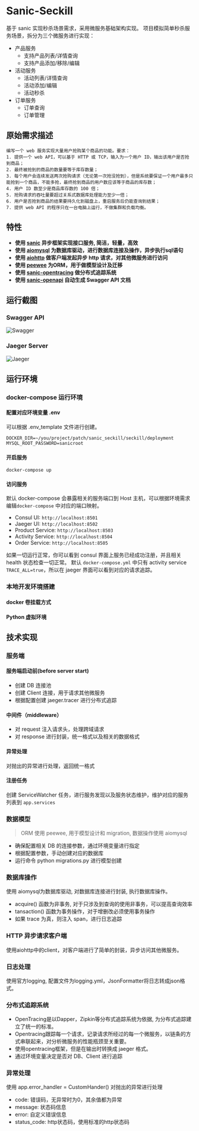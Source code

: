 # Sanic-Seckill

基于 sanic 实现秒杀场景需求，采用微服务基础架构实现。
项目模拟简单秒杀服务场景，拆分为三个微服务进行实现：

* 产品服务
	* 支持产品列表/详情查询
	* 支持产品添加/移除/编辑
* 活动服务
	* 活动列表/详情查询
	* 活动添加/编辑
	* 活动秒杀
* 订单服务
	* 订单查询
	* 订单管理

## 原始需求描述
	编写一个 web 服务实现大量用户抢购某个商品的功能。要求：
	1. 提供一个 web API，可以基于 HTTP 或 TCP，输入为一个用户 ID，输出该用户是否抢到商品；
	2. 最终被抢到的商品的数量要等于库存数量；
	3. 每个用户会连续发送两次抢购请求（无论第一次抢没抢到），但是系统要保证一个用户最多只能抢到一个商品，不能多抢，最终抢到商品的用户数应该等于商品的库存数；
	4. 用户 ID 数至少是商品库存数的 100 倍；
	5. 抢购请求的吞吐量要超过关系式数据库处理能力至少一倍；
	6. 用户是否抢到商品的结果要持久化到磁盘上，重启服务后仍能查询到结果；
	7. 提供 web API 的程序只在一台电脑上运行，不做集群和负载均衡。

## 特性
* **使用 [sanic][sanic] 异步框架实现接口服务, 简洁，轻量，高效**
* **使用 [aiomysql][aiomysql] 为数据库驱动，进行数据库连接及操作，异步执行sql语句**
* **使用 [aiohttp][aiohttp] 做客户端发起异步 http 请求，对其他微服务进行访问**
* **使用 [peewee][peewee] 为ORM，用于做模型设计及迁移**
* **使用 [sanic-opentracing][sanic-opentracing] 做分布式追踪系统**
* **使用 [sanic-openapi][sanic-openapi] 自动生成 Swagger API 文档**

[sanic]: https://github.com/huge-success/sanic
[aiomysql]: https://github.com/aio-libs/aiomysql
[aiohttp]:https://github.com/aio-libs/aiohttp
[peewee]: https://github.com/coleifer/peewee
[sanic-opentracing]: https://github.com/shady-robot/sanic-opentracing
[sanic-openapi]: https://github.com/huge-success/sanic-openapi

## 运行截图

### Swagger API
![Swagger](https://github.com/itechub/seckill-sanic/raw/master/assets/images/swagger_sanic.jpg)

### Jaeger Server
![Jaeger](https://github.com/itechub/seckill-sanic/raw/master/assets/images/jaeger_sanic.jpg)

## 运行环境
### docker-compose 运行环境
#### 配置对应环境变量 .env
可以根据 .env_template 文件进行创建。

```
DOCKER_DIR=~/you/project/patch/sanic_seckill/seckill/deployment
MYSQL_ROOT_PASSWORD=sanicroot
```

#### 开启服务

``` 
docker-compose up 
```

#### 访问服务
默认 docker-compose 会暴露相关的服务端口到 Host 主机，可以根据环境需求编辑`docker-compose` 中对应的端口映射。

* Consul UI:  `http://localhost:8501`
* Jaeger UI:  `http://localhost:8502`
* Product Service:  `http://localhost:8503`
* Activity Service:  `http://localhost:8504`
* Order Service:  `http://localhost:8505`

如果一切运行正常，你可以看到 consul 界面上服务已经成功注册，并且相关 health 状态检查一切正常。
默认 `docker-compose.yml` 中只有 activity service `TRACE_ALL=true`，所以在 jaeger 界面可以看到对应的请求追踪。

### 本地开发环境搭建
#### docker 卷挂载方式
#### Python 虚拟环境

## 技术实现
### 服务端
#### 服务端启动前(before server start)
* 创建 DB 连接池
* 创建 Client 连接，用于请求其他微服务
* 根据配置创建 jaeger.tracer 进行分布式追踪

#### 中间件（middleware）
* 对 request 注入请求头，处理跨域请求
* 对 response 进行封装，统一格式以及相关的数据格式

#### 异常处理 
对抛出的异常进行处理，返回统一格式

#### 注册任务
创建 ServiceWatcher 任务，进行服务发现以及服务状态维护，维护对应的服务列表到 `app.services`

### 数据模型
> ORM 使用 peewee, 用于模型设计和 migration, 数据操作使用 aiomysql

* 确保配置相关 DB 的连接参数，通过环境变量进行指定
* 根据配置参数，手动创建对应的数据库
* 运行命令 python migrations.py 进行模型创建

### 数据库操作 
使用 aiomysql为数据库驱动, 对数据库连接进行封装, 执行数据库操作。

* acquire() 函数为非事务, 对于只涉及到查询的使用非事务，可以提高查询效率
* tansaction() 函数为事务操作，对于增删改必须使用事务操作
* 如果 trace 为真，则注入 span，进行日志追踪


### HTTP 异步请求客户端
使用aiohttp中的client，对客户端进行了简单的封装，异步访问其他微服务。

### 日志处理
使用官方logging, 配置文件为logging.yml，JsonFormatter将日志转成json格式。

### 分布式追踪系统
* OpenTracing是以Dapper，Zipkin等分布式追踪系统为依据, 为分布式追踪建立了统一的标准。
* Opentracing跟踪每一个请求，记录请求所经过的每一个微服务，以链条的方式串联起来，对分析微服务的性能瓶颈至关重要。
* 使用opentracing框架，但是在输出时转换成 jaeger 格式。
* 通过环境变量决定是否对 DB、Client 进行追踪


### 异常处理
使用 app.error_handler = CustomHander() 对抛出的异常进行处理

* code: 错误码，无异常时为0，其余值都为异常
* message: 状态码信息
* error: 自定义错误信息
* status_code: http状态码，使用标准的http状态码


